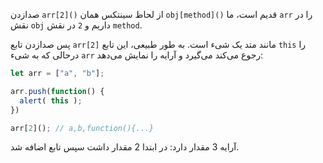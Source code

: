 صدازدن `arr[2]()` از لحاظ سینتکس همان `obj[method]()` قدیم است، ما `arr` را در نقش `obj` داریم و `2` در نقش `method`.

پس صدازدن تابع `arr[2]` مانند متد یک شیء است. به طور طبیعی، این تابع `this` را درحالی که به شیء `arr` رجوع می‌کند می‌گیرد و آرایه را نمایش می‌دهد:

```js run
let arr = ["a", "b"];

arr.push(function() {
  alert( this );
})

arr[2](); // a,b,function(){...}
```
 
آرایه 3 مقدار دارد: در ابتدا 2 مقدار داشت سپس تابع اضافه شد.
